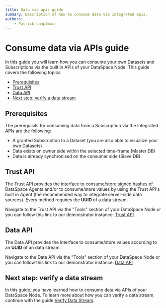 ```yaml
---
title: Data via apis guide
summary: Description of how to consume data via integrated apis.
authors:
    - Patrick Lamplmair
---
```


# Consume data via APIs guide

In this guide you will learn how you can consume your own Datasets and Subscriptions via the built in APIs of your DataSpace Node. This guide covers the following topics:

- [Prerequisites](/guides/guide-data-via-apis/#prerequisites)
- [Trust API](/guides/guide-data-via-apis/#trust-api)
- [Data API](/guides/guide-data-via-apis/#data-api)
- [Next step: verify a data stream](/guides/guide-data-via-apis/#next-step-verify-a-data-stream)

## Prerequisites

The prerequisits for consuming data from a Subscription via the integrated APIs are the following:

- A granted Subscription to a Dataset (you are also able to visualize your own Datasets)
- Data exists on owner side within the selected time-frame (Master DB)
- Data is already synchronised on the consumer side (Slave DB)

## Trust API

The Trust API provides the interface to consume/store signed hashes of DataSpace Agents and/or to consume/store values by using the Trust API's built in Agent (the recommended way to integrate server-side data sources). Every method requires the **UUID** of a data stream.

Navigate to the Trust API via the "Tools" section of your DataSpace Node or you can follow this link to our demonstrator instance: <a href="https://trust-api.azuretrial-node-a.dataspace-node.com/" target="_blank">Trust API</a>

## Data API

The Data API provides the interface to consume/store values according to an **UUID** of an data stream.

Navigate to the Data API via the "Tools" section of your DataSpace Node or you can follow this link to our demonstrator instance: <a href="https://data-api.azuretrial-node-a.dataspace-node.com/" target="_blank">Data API</a>


## Next step: verify a data stream

In this guide, you have learned how to consume data via APIs of your DataSpace Node. To learn more about how you can verify a data stream, continue with the guide [Verify Data Stream](/guides/guide-verify-data-stream).
